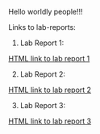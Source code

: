 Hello worldly people!!!

Links to lab-reports:

1) Lab Report 1:

[HTML link to lab report 1](https://ari2123.github.io/cse15l-lab-reports/labreport1.html)

2) Lab Report 2:

[HTML link to lab report 2](https://ari2123.github.io/cse15l-lab-reports/labreport2.html)

3) Lab Report 3:

[HTML link to lab report 3](https://ari2123.github.io/cse15l-lab-reports//lab-report-3-week-6.html)

